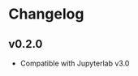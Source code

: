# Changelog


## v0.2.0

- Compatible with Jupyterlab v3.0
<!-- <START NEW CHANGELOG ENTRY> -->

<!-- <END NEW CHANGELOG ENTRY> -->
